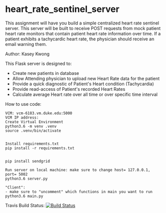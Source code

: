 # heart_rate_sentinel_server
This assignment will have you build a simple centralized heart rate sentinel server. This server will be built to receive POST requests from mock patient heart rate monitors that contain patient heart rate information over time. If a patient exhibits a tachycardic heart rate, the physician should receive an email warning them. 

Author: Kasey Kwong

This Flask server is designed to:
- Create new patients in database
- Allow Attending physician to upload new Heart Rate data for the patient
- Provide a quick diagnostic of Patient's Heart condition (Tachycardia)
- Provide read-access of Patient's recorded Heart Rates
- Calculate average Heart rate over all time or over specific time interval

How to use code:
```
VCM: vcm-6183.vm.duke.edu:5000
VCM IP address: 
Create Virtual Environment
python3.6 -m venv .venv
source .venv/bin/activate


Install requirements.txt
pip install -r requirements.txt


pip install sendgrid

Run server on local machine: make sure to change host= 127.0.0.1, port= 5002
python3.6 server.py

"Client":
- make sure to "uncomment" which functions in main you want to run
python3.6 main.py

```

Travis Build Status: [![Build Status](https://travis-ci.com/kaseykwong/heart_rate_sentinel_server.svg?branch=master)](https://travis-ci.com/kaseykwong/heart_rate_sentinel_server)